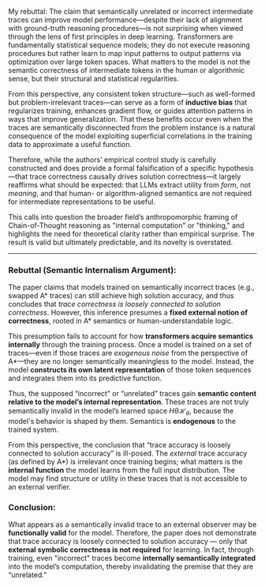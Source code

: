 My rebuttal:
The claim that semantically unrelated or incorrect intermediate traces can improve model performance—despite their lack of alignment with ground-truth reasoning procedures—is not surprising when viewed through the lens of first principles in deep learning. Transformers are fundamentally statistical sequence models; they do not execute reasoning procedures but rather learn to map input patterns to output patterns via optimization over large token spaces. What matters to the model is not the semantic correctness of intermediate tokens in the human or algorithmic sense, but their structural and statistical regularities.

From this perspective, any consistent token structure—such as well-formed but problem-irrelevant traces—can serve as a form of **inductive bias** that regularizes training, enhances gradient flow, or guides attention patterns in ways that improve generalization. That these benefits occur even when the traces are semantically disconnected from the problem instance is a natural consequence of the model exploiting superficial correlations in the training data to approximate a useful function.

Therefore, while the authors’ empirical control study is carefully constructed and does provide a formal falsification of a specific hypothesis—that trace correctness causally drives solution correctness—it largely reaffirms what should be expected: that LLMs extract utility from _form_, not _meaning_, and that human- or algorithm-aligned semantics are not required for intermediate representations to be useful.

This calls into question the broader field’s anthropomorphic framing of Chain-of-Thought reasoning as "internal computation" or "thinking," and highlights the need for theoretical clarity rather than empirical surprise. The result is valid but ultimately predictable, and its novelty is overstated.


---

### **Rebuttal (Semantic Internalism Argument):**

The paper claims that models trained on semantically incorrect traces (e.g., swapped A* traces) can still achieve high solution accuracy, and thus concludes that _trace correctness is loosely connected to solution correctness_. However, this inference presumes a **fixed external notion of correctness**, rooted in A* semantics or human-understandable logic.

This presumption fails to account for how **transformers acquire semantics internally** through the training process. Once a model is trained on a set of traces—even if those traces are _exogenous noise_ from the perspective of A*—they are no longer semantically meaningless to the model. Instead, the model **constructs its own latent representation** of those token sequences and integrates them into its predictive function.

Thus, the supposed “incorrect” or “unrelated” traces gain **semantic content relative to the model’s internal representation**. These traces are not truly semantically invalid in the model’s learned space $Hθ\mathcal{H}_\theta$, because the model's behavior is shaped by them. Semantics is **endogenous** to the trained system.

From this perspective, the conclusion that “trace accuracy is loosely connected to solution accuracy” is ill-posed. The _external_ trace accuracy (as defined by A*) is irrelevant once training begins; what matters is the **internal function** the model learns from the full input distribution. The model may find structure or utility in these traces that is not accessible to an external verifier.

### **Conclusion:**

What appears as a semantically invalid trace to an external observer may be **functionally valid** for the model. Therefore, the paper does not demonstrate that trace accuracy is loosely connected to solution accuracy — only that **external symbolic correctness is not required** for learning. In fact, through training, even "incorrect" traces become **internally semantically integrated** into the model’s computation, thereby invalidating the premise that they are “unrelated.”